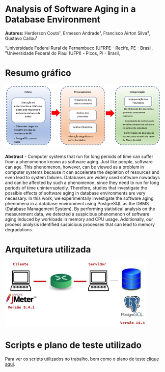 # Analysis of Software Aging in a Database Environment

**Autores:** Herderson Couto¹, Ermeson Andrade¹, Francisco Airton Silva², Gustavo Callou¹

¹Universidade Federal Rural de Pernambuco (UFRPE - Recife, PE - Brasil, 
²Universidade Federal do Piauí (UFPI) - Picos, PI - Brasil,

# Resumo gráfico
![alt text](https://github.com/herdersoncouto/softwareagingdatabase/blob/main/Resumo.png)

**Abstract** - Computer systems that run for long periods of time can suffer from a phenomenon known as software aging. Just like people, software can age. This phenomenon, however, can be viewed as a problem in computer systems because it can accelerate the depletion of resources and even lead to system failures. Databases are widely used software nowadays and can be affected by such a phenomenon, since they need to run for long periods of time uninterruptedly. Therefore, studies that investigate the possible effects of software aging in database environments are very necessary. In this work, we experimentally investigate the software aging phenomena in a database environment using PostgreSQL as the DBMS (Database Management System). By performing statistical analysis on the measurement data, we detected a suspicious phenomenon of software aging induced by workloads in memory and CPU usage. Additionally, our process analysis identified suspicious processes that can lead to memory degradations.

# Arquitetura utilizada

![alt text](https://github.com/herdersoncouto/softwareagingdatabase/blob/main/Cliente-Servidor.JPG)

# Scripts e plano de teste utilizado
Para ver os scripts utilizados no trabalho, bem como o plano de teste [clique aqui](https://www.dropbox.com/scl/fo/zgcay0ymkfjnxz7zodane/h?dl=0&rlkey=n2ozc4b4e5fim7rc3has9bpgk).
